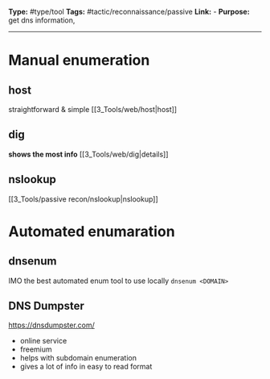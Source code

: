**Type:** #type/tool
**Tags:**  #tactic/reconnaissance/passive 
**Link:** -
**Purpose:** get dns information, 

---
# Manual enumeration
## host
straightforward & simple
[[3_Tools/web/host|host]]
## dig
**shows the most info** 
[[3_Tools/web/dig|details]]
## nslookup
[[3_Tools/passive recon/nslookup|nslookup]]

# Automated enumaration
## dnsenum
IMO the best automated enum tool to use locally
`dnsenum <DOMAIN>`
## DNS Dumpster
https://dnsdumpster.com/
- online service
- freemium 
- helps with subdomain enumeration
- gives a lot of info in easy to read format